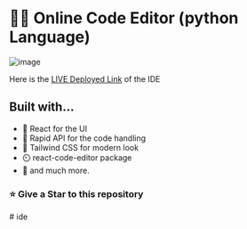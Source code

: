 # 🧑‍💻 Online Code Editor (python Language)
![image](https://github.com/akshayram1/ide)

Here is the [LIVE Deployed Link](https://ide.vercel.app/) of the IDE

## Built with...

- 🚀️ React for the UI
- 🏅️ Rapid API for the code handling
- 💎️ Tailwind CSS for modern look
- ⏲️ react-code-editor package
- 🎉️ and much more.

<h3 align="left">⭐ Give a Star to this repository</h3>
# ide
